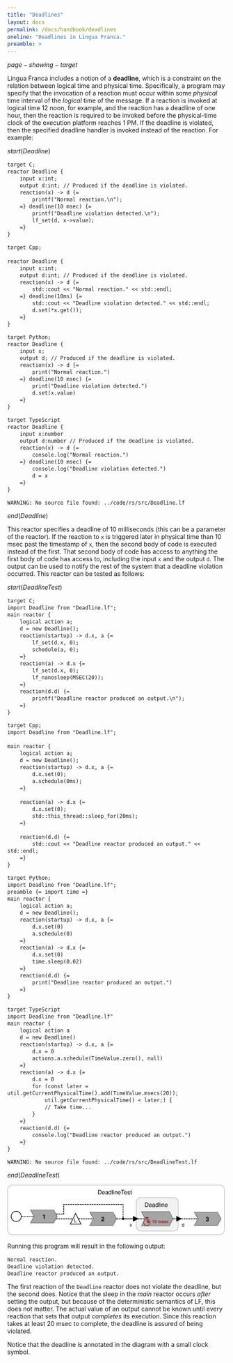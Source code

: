 ```yaml
---
title: "Deadlines"
layout: docs
permalink: /docs/handbook/deadlines
oneline: "Deadlines in Lingua Franca."
preamble: >
---
```


$page-showing-target$

Lingua Franca includes a notion of a **deadline**, which is a constraint on the relation between logical time and physical time. Specifically, a program may specify that the invocation of a reaction must occur within some _physical_ time interval of the _logical_ time of the message. If a reaction is invoked at logical time 12 noon, for example, and the reaction has a deadline of one hour, then the reaction is required to be invoked before the physical-time clock of the execution platform reaches 1 PM. If the deadline is violated, then the specified deadline handler is invoked instead of the reaction. For example:

$start(Deadline)$

```lf-c
target C;
reactor Deadline {
    input x:int;
    output d:int; // Produced if the deadline is violated.
    reaction(x) -> d {=
        printf("Normal reaction.\n");
    =} deadline(10 msec) {=
        printf("Deadline violation detected.\n");
        lf_set(d, x->value);
    =}
}

```

```lf-cpp
target Cpp;

reactor Deadline {
    input x:int;
    output d:int; // Produced if the deadline is violated.
    reaction(x) -> d {=
        std::cout << "Normal reaction." << std::endl;
    =} deadline(10ms) {=
        std::cout << "Deadline violation detected." << std::endl;
        d.set(*x.get());
    =}
}

```

```lf-py
target Python;
reactor Deadline {
    input x;
    output d; // Produced if the deadline is violated.
    reaction(x) -> d {=
        print("Normal reaction.")
    =} deadline(10 msec) {=
        print("Deadline violation detected.")
        d.set(x.value)
    =}
}
```

```lf-ts
target TypeScript
reactor Deadline {
    input x:number
    output d:number // Produced if the deadline is violated.
    reaction(x) -> d {=
        console.log("Normal reaction.")
    =} deadline(10 msec) {=
        console.log("Deadline violation detected.")
        d = x
    =}
}

```

```lf-rs
WARNING: No source file found: ../code/rs/src/Deadline.lf
```

$end(Deadline)$

This reactor specifies a deadline of 10 milliseconds (this can be a parameter of the reactor). If the reaction to `x` is triggered later in physical time than 10 msec past the timestamp of `x`, then the second body of code is executed instead of the first. That second body of code has access to anything the first body of code has access to, including the input `x` and the output `d`. The output can be used to notify the rest of the system that a deadline violation occurred. This reactor can be tested as follows:

$start(DeadlineTest)$

```lf-c
target C;
import Deadline from "Deadline.lf";
main reactor {
    logical action a;
    d = new Deadline();
    reaction(startup) -> d.x, a {=
        lf_set(d.x, 0);
        schedule(a, 0);
    =}
    reaction(a) -> d.x {=
        lf_set(d.x, 0);
        lf_nanosleep(MSEC(20));
    =}
    reaction(d.d) {=
        printf("Deadline reactor produced an output.\n");
    =}
}

```

```lf-cpp
target Cpp;
import Deadline from "Deadline.lf";

main reactor {
    logical action a;
    d = new Deadline();
    reaction(startup) -> d.x, a {=
        d.x.set(0);
        a.schedule(0ms);
    =}

    reaction(a) -> d.x {=
        d.x.set(0);
        std::this_thread::sleep_for(20ms);
    =}

    reaction(d.d) {=
        std::cout << "Deadline reactor produced an output." << std::endl;
    =}
}

```

```lf-py
target Python;
import Deadline from "Deadline.lf";
preamble {= import time =}
main reactor {
    logical action a;
    d = new Deadline();
    reaction(startup) -> d.x, a {=
        d.x.set(0)
        a.schedule(0)
    =}
    reaction(a) -> d.x {=
        d.x.set(0)
        time.sleep(0.02)
    =}
    reaction(d.d) {=
        print("Deadline reactor produced an output.")
    =}
}
```

```lf-ts
target TypeScript
import Deadline from "Deadline.lf"
main reactor {
    logical action a
    d = new Deadline()
    reaction(startup) -> d.x, a {=
        d.x = 0
        actions.a.schedule(TimeValue.zero(), null)
    =}
    reaction(a) -> d.x {=
        d.x = 0
        for (const later = util.getCurrentPhysicalTime().add(TimeValue.msecs(20));
            util.getCurrentPhysicalTime() < later;) {
            // Take time...
        }
    =}
    reaction(d.d) {=
        console.log("Deadline reactor produced an output.")
    =}
}

```

```lf-rs
WARNING: No source file found: ../code/rs/src/DeadlineTest.lf
```

$end(DeadlineTest)$

<img alt="Lingua Franca diagram" src="../../../../../img/diagrams/DeadlineTest.svg" width="500"/>

Running this program will result in the following output:

```
Normal reaction.
Deadline violation detected.
Deadline reactor produced an output.
```

The first reaction of the `Deadline` reactor does not violate the deadline, but the second does. Notice that the sleep in the $main$ reactor occurs _after_ setting the output, but because of the deterministic semantics of LF, this does not matter. The actual value of an output cannot be known until every reaction that sets that output _completes_ its execution. Since this reaction takes at least 20 msec to complete, the deadline is assured of being violated.

Notice that the deadline is annotated in the diagram with a small clock symbol.
